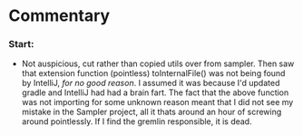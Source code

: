 # Commentary

### Start:
* Not auspicious, cut rather than copied utils over from sampler. Then saw that extension function (pointless) toInternalFile()
was not being found by IntelliJ, *for no good reason*. I assumed it was because I'd updated gradle and IntelliJ had had a brain fart.
The fact that the above function was not importing for some unknown reason meant that I did not see my mistake in the Sampler project,
all it thats around an hour of screwing around pointlessly. If I find the gremlin responsible, it is dead.
